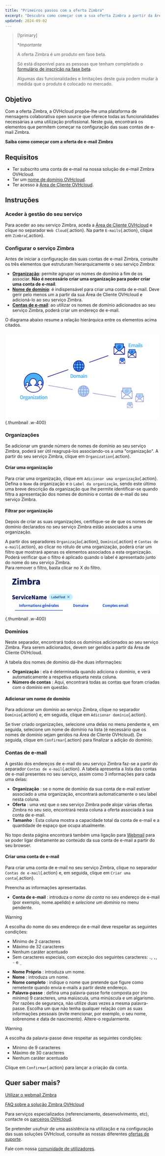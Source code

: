 ```yaml
--- 
title: "Primeiros passos com a oferta Zimbra"
excerpt: "Descubra como começar com a sua oferta Zimbra a partir da Área de Cliente OVHcloud"
updated: 2024-09-02
--- 
```


<style>
.w-400 {
max-width:400px!importante;
}
</style>

> [!primary]
>
> **Importante*
>
> A oferta Zimbra é um produto em fase beta.
>
> Só está disponível para as pessoas que tenham completado o [formulário de inscrição na fase beta](https://labs.ovhcloud.com/en/zimbra-beta/).
>
> Algumas das funcionalidades e limitações deste guia podem mudar à medida que o produto é colocado no mercado.

## Objetivo

Com a oferta Zimbra, a OVHcloud propõe-lhe uma plataforma de mensagens colaborativa open source que oferece todas as funcionalidades necessárias a uma utilização profissional. Neste guia, encontrará os elementos que permitem começar na configuração das suas contas de e-mail Zimbra.

**Saiba como começar com a oferta de e-mail Zimbra**

## Requisitos

- Ter subscrito uma conta de e-mail na nossa solução de e-mail Zimbra OVHcloud.
- Ter um [nome de domínio OVHcloud](/links/web/domains).
- Ter acesso à [Área de Cliente OVHcloud](/links/manager).

## Instruções

### Aceder à gestão do seu serviço

Para aceder ao seu serviço Zimbra, aceda a [Área de Cliente OVHcloud](/links/manager) e clique no separador `Web Cloud`{.action}. Na parte `E-mails`{.action}, clique em `Zimbra`{.action}.

### Configurar o serviço Zimbra

Antes de iniciar a configuração das suas contas de e-mail Zimbra, consulte os três elementos que estruturam hierarquicamente o seu serviço Zimbra:

- [**Organização**](#organizations): permite agrupar os nomes de domínio a fim de os associar. **Não é necessário criar uma organização para poder criar uma conta de e-mail**.
- [**Nome de domínio**](#domains): é indispensável para criar uma conta de e-mail. Deve gerir pelo menos um a partir da sua Área de Cliente OVHcloud e adicioná-lo ao seu serviço Zimbra.
- [**Contas de e-mail**](#emails): ao utilizar os nomes de domínio adicionados ao seu serviço Zimbra, poderá criar um endereço de e-mail.

O diagrama abaixo resume a relação hierárquica entre os elementos acima citados.

![zimbra](images/zimbra_organization.png){.thumbnail .w-400}

### Organizações <a name="organizations"></a>

Se adicionar um grande número de nomes de domínio ao seu serviço Zimbra, poderá ser útil reagrupá-los associando-os a uma "organização". A partir do seu serviço Zimbra, clique em `Organization`{.action}.

#### Criar uma organização

Para criar uma organização, clique em `Adicionar uma organização`{.action}. Defina o `Nome` da organização e o `Label da organização`, sendo este último uma breve descrição da organização que lhe permite identificar-se quando filtra a apresentação dos nomes de domínio e contas de e-mail do seu serviço Zimbra.

#### Filtrar por organização

Depois de criar as suas organizações, certifique-se de que os nomes de domínio declarados no seu serviço Zimbra estão associados a uma organização.

A partir dos separadores `Organização`{.action}, `Domínio`{.action} e `Contas de e-mail`{.action}, ao clicar no rótulo de uma organização, poderá criar um filtro que mostrará apenas os elementos associados a esta organização.<br>
Poderá verificar que o filtro é aplicado quando o label é apresentado junto do nome do seu serviço Zimbra.<br>
Para remover o filtro, basta clicar no X do filtro.

![zimbra](images/zimbra_organization_filter.png){.thumbnail .w-400}

### Domínios <a name="domains"></a>

Neste separador, encontrará todos os domínios adicionados ao seu serviço Zimbra. Para serem adicionados, devem ser geridos a partir da Área de Cliente OVHcloud.

A tabela dos nomes de domínio dá-lhe duas informações:

- **Organização** : ela é determinada quando adiciona o domínio, e verá automaticamente a respetiva etiqueta nesta coluna.
- **Número de contas** : Aqui, encontrará todas as contas que foram criadas com o domínio em questão.

#### Adicionar um nome de domínio

Para adicionar um domínio ao serviço Zimbra, clique no separador `Domínio`{.action} e, em seguida, clique em `Adicionar domínio`{.action}.

Se tiver criado organizações, selecione uma delas no menu pendente e, em seguida, selecione um nome de domínio na lista (é necessário que os nomes de domínio sejam geridos na Área de Cliente OVHcloud). De seguida, clique em `Confirmar`{.action} para finalizar a adição do domínio.

### Contas de e-mail <a name="emails"></a>

A gestão dos endereços de e-mail do seu serviço Zimbra faz-se a partir do separador `Contas de e-mail`{.action}. A tabela apresenta a lista das contas de e-mail presentes no seu serviço, assim como 3 informações para cada uma delas:

- **Organização** : se o nome de domínio da sua conta de e-mail estiver associado a uma organização, encontrará automaticamente o seu label nesta coluna.
- **Oferta** : uma vez que o seu serviço Zimbra pode alojar várias ofertas Zimbra no seu seio, encontrará nesta coluna a oferta associada à sua conta de e-mail.
- **Tamanho** : Esta coluna mostra a capacidade total da conta de e-mail e a quantidade de espaço que ocupa atualmente.

No topo desta página encontrará também uma ligação para [Webmail](/links/web/email) para se poder ligar diretamente ao conteúdo da sua conta de e-mail a partir do seu browser.

#### Criar uma conta de e-mail

Para criar uma conta de e-mail no seu serviço Zimbra, clique no separador `Contas de e-mail`{.action} e, em seguida, clique em `Criar uma conta`{.action}.

Preencha as informações apresentadas.

- **Conta de e-mail** : introduza o *nome da conta* no seu endereço de e-mail (por exemplo, nome.apelido) e *selecione um domínio* no menu pendente.

> [!warning]
>
> A escolha do nome do seu endereço de e-mail deve respeitar as seguintes condições:
>
> - Mínimo de 2 caracteres
> - Máximo de 32 caracteres
> - Nenhum caráter acentuado
> - Sem caracteres especiais, com exceção dos seguintes caracteres: `.`, `,`, `-` e `_`

- **Nome Próprio** : introduza um nome.
- **Nome** : introduza um nome.
- **Nome completo** : indique o nome que pretende que figure como remetente quando envia e-mails a partir deste endereço.
- **Palavra-passe** : defina uma palavra-passe forte composta por (no mínimo) 9 caracteres, uma maiúscula, uma minúscula e um algarismo. Por razões de segurança, não utilize duas vezes a mesma palavra-passe. Escolha um que não tenha qualquer relação com as suas informações pessoais (evite mencionar, por exemplo, o seu nome, sobrenome e data de nascimento). Altere-o regularmente.

> [!warning]
>
> A escolha da palavra-passe deve respeitar as seguintes condições:
>
> - Mínimo de 9 caracteres
> - Máximo de 30 caracteres
> - Nenhum caráter acentuado

Clique em `Confirmar`{.action} para lançar a criação da conta.

## Quer saber mais? <a name="go-further"></a>

[Utilizar o webmail Zimbra](/pages/web_cloud/email_and_colaborative_solutions/mx_plan/email_zimbra)

[FAQ sobre a solução Zimbra OVHcloud](/pages/web_cloud/email_and_colaborative_solutions/mx_plan/faq-zimbra)

Para serviços especializados (referenciamento, desenvolvimento, etc), contacte os [parceiros OVHcloud](/links/partner).

Se pretender usufruir de uma assistência na utilização e na configuração das suas soluções OVHcloud, consulte as nossas diferentes [ofertas de suporte](/links/support).

Fale com nossa [comunidade de utilizadores](/links/community).